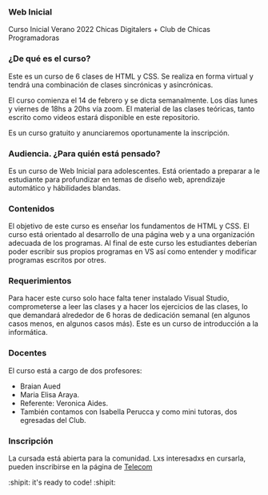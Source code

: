 ### Web Inicial

Curso Inicial Verano 2022 Chicas Digitalers + Club de Chicas Programadoras

### ¿De qué es el curso?

Este es un curso de 6 clases de HTML y CSS.
Se realiza en forma virtual y tendrá una combinación de clases sincrónicas y asincrónicas.

El curso comienza el 14 de febrero y se dicta semanalmente. Los días lunes y viernes de 18hs a 20hs vía zoom. El material de las clases teóricas, tanto escrito como videos estará disponible en este repositorio.

Es un curso gratuito y anunciaremos oportunamente la inscripción.

### Audiencia. ¿Para quién está pensado?

Es un curso de Web Inicial para adolescentes. Está orientado a preparar a le estudiante para profundizar en temas de diseño web, aprendizaje automático y hábilidades blandas.

### Contenidos

El objetivo de este curso es enseñar los fundamentos de HTML y CSS. El curso está orientado al desarrollo de una página web y a una organización adecuada de los programas. Al final de este curso les estudiantes deberían poder escribir sus propios programas en VS así como entender y modificar programas escritos por otres.

### Requerimientos

Para hacer este curso solo hace falta tener instalado Visual Studio, comprometerse a leer las clases y a hacer los ejercicios de las clases, lo que demandará alrededor de 6 horas de dedicación semanal (en algunos casos menos, en algunos casos más). Este es un curso de introducción a la informática.

### Docentes

El curso está a cargo de dos profesores: 
- Braian Aued
- Maria Elisa Araya.
- Referente: Veronica Aides. 
- También contamos con Isabella Perucca y como mini tutoras, dos egresadas del Club. 

### Inscripción

La cursada está abierta para la comunidad. Lxs interesadxs en cursarla, pueden inscribirse en la página de [Telecom](https://www.digitalers.com.ar/chicas-digitalers.html) 

:shipit: it's ready to code! :shipit:


